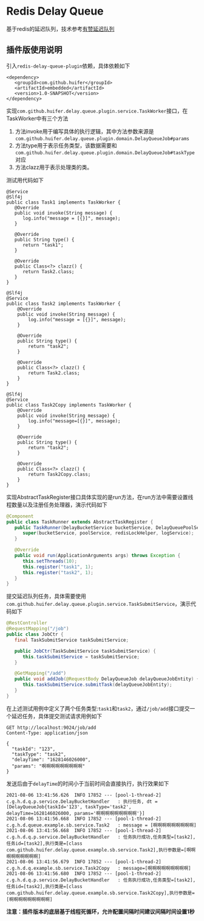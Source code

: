 # Redis Delay Queue 
基于redis的延迟队列，技术参考[有赞延迟队列](https://tech.youzan.com/queuing_delay/)

## 插件版使用说明

引入`redis-delay-queue-plugin`依赖，具体依赖如下

```
<dependency>
   <groupId>com.github.huifer</groupId>
   <artifactId>embedded</artifactId>
   <version>1.0-SNAPSHOT</version>
</dependency>
```

实现`com.github.huifer.delay.queue.plugin.service.TaskWorker`接口，在TaskWorker中有三个方法

1. 方法invoke用于编写具体的执行逻辑，其中方法参数来源是`com.github.huifer.delay.queue.plugin.domain.DelayQueueJob#params`
2. 方法type用于表示任务类型，该数据需要和`com.github.huifer.delay.queue.plugin.domain.DelayQueueJob#taskType`对应
3. 方法clazz用于表示处理类的类。

测试用代码如下

```
@Service
@Slf4j
public class Task1 implements TaskWorker {
   @Override
   public void invoke(String message) {
      log.info("message = [{}]", message);
   }

   @Override
   public String type() {
      return "task1";
   }

   @Override
   public Class<?> clazz() {
      return Task2.class;
   }
}

@Slf4j
@Service
public class Task2 implements TaskWorker {
	@Override
	public void invoke(String message) {
		log.info("message = [{}]", message);
	}

	@Override
	public String type() {
		return "task2";
	}

	@Override
	public Class<?> clazz() {
		return Task2.class;
	}
}

@Slf4j
@Service
public class Task2Copy implements TaskWorker {
	@Override
	public void invoke(String message) {
		log.info("message=[{}]", message);
	}

	@Override
	public String type() {
		return "task2";
	}

	@Override
	public Class<?> clazz() {
		return Task2Copy.class;
	}
}
```

实现AbstractTaskRegister接口具体实现的是run方法，在run方法中需要设置线程数量以及注册任务处理器，演示代码如下

```java
@Component
public class TaskRunner extends AbstractTaskRegister {
   public TaskRunner(DelayBucketService bucketService, DelayQueuePoolService poolService, RedisLockServiceImpl redisLockHelper, LogService logService) {
      super(bucketService, poolService, redisLockHelper, logService);
   }

   @Override
   public void run(ApplicationArguments args) throws Exception {
      this.setThreads(10);
      this.register("task1", 1);
      this.register("task2", 1);
   }
}
```

提交延迟队列任务，具体需要使用`com.github.huifer.delay.queue.plugin.service.TaskSubmitService`，演示代码如下

```java
@RestController
@RequestMapping("/job")
public class JobCtr {
   final TaskSubmitService taskSubmitService;

   public JobCtr(TaskSubmitService taskSubmitService) {
      this.taskSubmitService = taskSubmitService;
   }

   @GetMapping("/add")
   public void addJob(@RequestBody DelayQueueJob delayQueueJobEntity) {
      this.taskSubmitService.submitTask(delayQueueJobEntity);
   }
}
```

在上述测试用例中定义了两个任务类型:`task1`和`task2`，通过`/job/add`接口提交一个延迟任务，具体提交测试请求用例如下

```http
GET http://localhost:9024/job/add
Content-Type: application/json

{
  "taskId": "123",
  "taskType": "task2",
  "delayTime": "1628146026000",
  "params": "啊啊啊啊啊啊啊啊啊"
}
```

发送后由于`delayTime`的时间小于当前时间会直接执行，执行效果如下

```
2021-08-06 13:41:56.626  INFO 17852 --- [pool-1-thread-2] c.g.h.d.q.p.service.DelayBucketHandler   : 执行任务, dt = [DelayQueueJob{taskId='123', taskType='task2', delayTime=1628146026000, params='啊啊啊啊啊啊啊啊啊'}]
2021-08-06 13:41:56.668  INFO 17852 --- [pool-1-thread-2] c.g.h.d.queue.example.sb.service.Task2   : message = [啊啊啊啊啊啊啊啊啊]
2021-08-06 13:41:56.668  INFO 17852 --- [pool-1-thread-2] c.g.h.d.q.p.service.DelayBucketHandler   : 任务执行成功,任务类型=[task2],任务id=[task2],执行类是=[class com.github.huifer.delay.queue.example.sb.service.Task2],执行参数是=[啊啊啊啊啊啊啊啊啊]
2021-08-06 13:41:56.679  INFO 17852 --- [pool-1-thread-2] c.g.h.d.q.example.sb.service.Task2Copy   : message=[啊啊啊啊啊啊啊啊啊]
2021-08-06 13:41:56.680  INFO 17852 --- [pool-1-thread-2] c.g.h.d.q.p.service.DelayBucketHandler   : 任务执行成功,任务类型=[task2],任务id=[task2],执行类是=[class com.github.huifer.delay.queue.example.sb.service.Task2Copy],执行参数是=[啊啊啊啊啊啊啊啊啊]

```

**注意：插件版本的底层基于线程死循环，允许配置间隔时间建议间隔时间设置1秒**